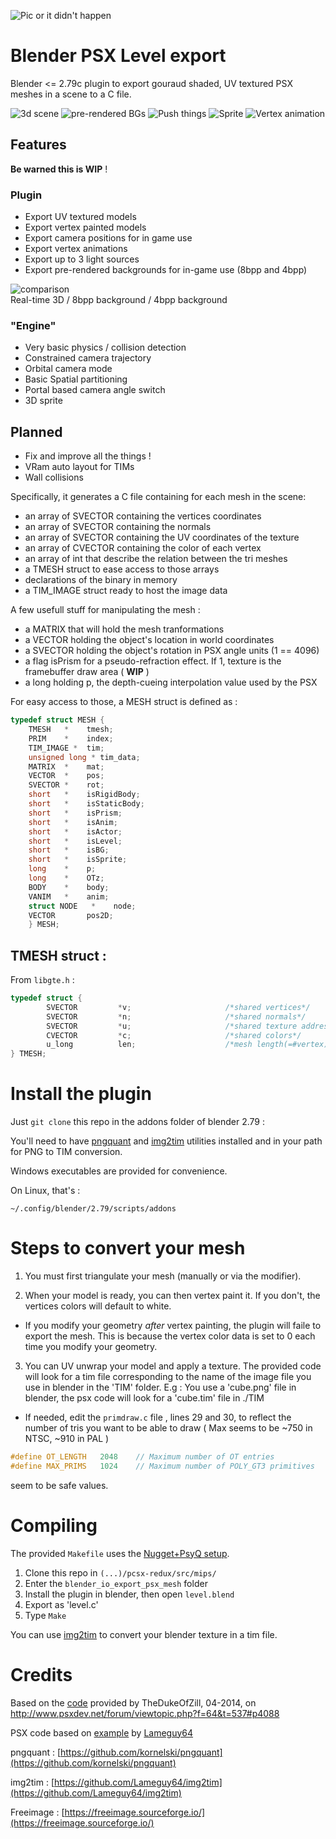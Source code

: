 ![Pic or it didn't happen](blender-psx.jpg)

# Blender PSX Level export 

Blender <= 2.79c plugin to export gouraud shaded, UV textured PSX meshes in a scene to a C file.

![3d scene](gif/3d.gif)
![pre-rendered BGs](gif/precalc.gif)
![Push things](gif/push.gif)
![Sprite](gif/sprite.gif)
![Vertex animation](gif/vertexanim.gif)

## Features

**Be warned this is WIP** !

### Plugin

  * Export UV textured models
  * Export vertex painted models
  * Export camera positions for in game use
  * Export vertex animations
  * Export up to 3 light sources
  * Export pre-rendered backgrounds for in-game use (8bpp and 4bpp)

![comparison](gif/rt-8b-4b.gif)  
Real-time 3D / 8bpp background / 4bpp background
  
### "Engine"

  * Very basic physics / collision detection
  * Constrained camera trajectory
  * Orbital camera mode
  * Basic Spatial partitioning
  * Portal based camera angle switch
  * 3D sprite

## Planned

  * Fix and improve all the things !
  * VRam auto layout for TIMs
  * Wall collisions

Specifically, it generates a C file containing for each mesh in the scene:

  * an array of SVECTOR containing the vertices coordinates
  * an array of SVECTOR containing the normals
  * an array of SVECTOR containing the UV coordinates of the texture
  * an array of CVECTOR containing the color of each vertex
  * an array of int that describe the relation between the tri meshes
  * a TMESH struct to ease access to those arrays
  * declarations of the binary in memory
  * a TIM_IMAGE struct ready to host the image data

A few usefull stuff for manipulating the mesh :

  * a MATRIX that will hold the mesh tranformations
  * a VECTOR holding the object's location in world coordinates
  * a SVECTOR holding the object's rotation in PSX angle units (1 == 4096)
  * a flag isPrism for a pseudo-refraction effect. If 1, texture is the framebuffer draw area ( __WIP__ )
  * a long holding p, the depth-cueing interpolation value used by the PSX
  
  For easy access to those, a MESH struct is defined as :
  
```c
typedef struct MESH {  
	TMESH   *    tmesh;
	PRIM    *    index;
	TIM_IMAGE *  tim;  
	unsigned long * tim_data;
	MATRIX  *    mat;
	VECTOR  *    pos;
	SVECTOR *    rot;
	short   *    isRigidBody;
	short   *    isStaticBody;
	short   *    isPrism;
	short   *    isAnim;
	short   *    isActor;
	short   *    isLevel;
	short   *    isBG;
	short   *    isSprite;
	long    *    p;
	long    *    OTz;
	BODY    *    body;
	VANIM   *    anim;
	struct NODE   *    node;
	VECTOR       pos2D;
	} MESH;

```

## TMESH struct :
  
From `libgte.h`  :

```c
typedef struct {
        SVECTOR         *v;                     /*shared vertices*/
        SVECTOR         *n;                     /*shared normals*/
        SVECTOR         *u;                     /*shared texture addresses*/
        CVECTOR         *c;                     /*shared colors*/
        u_long          len;                    /*mesh length(=#vertex)*/
} TMESH;
```

# Install the plugin

Just `git clone` this repo in the addons folder of blender 2.79 :

You'll need to have [pngquant](https://pngquant.org/) and [img2tim](https://github.com/Lameguy64/img2tim) utilities installed and in your path for PNG to TIM conversion.

Windows executables are provided for convenience.

On Linux, that's :

`~/.config/blender/2.79/scripts/addons`

# Steps to convert your mesh

  1. You must first triangulate your mesh (manually or via the modifier).
    
  2. When your model is ready, you can then vertex paint it. If you don't, the vertices colors will default to white.
  
  * If you modify your geometry *after* vertex painting, the plugin will faile to export the mesh. This is because the vertex color data is set to 0 each time you modify your geometry.

  3. You can UV unwrap your model and apply a texture. The provided code will look for a tim file corresponding to the name of the image file you use in blender in the 'TIM' folder. 
E.g : You use a 'cube.png' file in blender, the psx code will look for a 'cube.tim' file in ./TIM 

  * If needed, edit the `primdraw.c` file , lines 29 and 30,  to reflect the number of tris you want to be able to draw ( Max seems to be ~750 in NTSC, ~910 in PAL )
  
```c
#define OT_LENGTH	2048	// Maximum number of OT entries
#define MAX_PRIMS	1024	// Maximum number of POLY_GT3 primitives
```
seem to be safe values.

# Compiling

The provided `Makefile`  uses the [Nugget+PsyQ setup](https://github.com/ABelliqueux/nolibgs_hello_worlds#setting-up-the-sdk--modern-gcc--psyq-aka-nuggetpsyq).

  1. Clone this repo in `(...)/pcsx-redux/src/mips/`
  2. Enter the `blender_io_export_psx_mesh` folder
  3. Install the plugin in blender, then open `level.blend`
  4. Export as 'level.c'
  5. Type `Make`

You can use [img2tim](https://github.com/Lameguy64/img2tim) to convert your blender texture in a tim file.

# Credits

Based on the [code](https://pastebin.com/suU9DigB) provided by TheDukeOfZill, 04-2014, on http://www.psxdev.net/forum/viewtopic.php?f=64&t=537#p4088

PSX code based on [example](http://psx.arthus.net/code/primdraw.7z) by [Lameguy64](https://github.com/Lameguy64)

pngquant : [https://github.com/kornelski/pngquant](https://github.com/kornelski/pngquant)

img2tim : [https://github.com/Lameguy64/img2tim](https://github.com/Lameguy64/img2tim)

Freeimage : [https://freeimage.sourceforge.io/](https://freeimage.sourceforge.io/)
